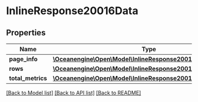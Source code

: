 # InlineResponse20016Data

## Properties
Name | Type | Description | Notes
------------ | ------------- | ------------- | -------------
**page_info** | [**\Oceanengine\Open\Model\InlineResponse20016DataPageInfo**](InlineResponse20016DataPageInfo.md) |  | 
**rows** | [**\Oceanengine\Open\Model\InlineResponse20016DataRows[]**](InlineResponse20016DataRows.md) |  | 
**total_metrics** | [**\Oceanengine\Open\Model\InlineResponse20016DataTotalMetrics**](InlineResponse20016DataTotalMetrics.md) |  | 

[[Back to Model list]](../README.md#documentation-for-models) [[Back to API list]](../README.md#documentation-for-api-endpoints) [[Back to README]](../README.md)


